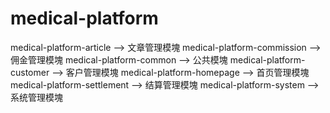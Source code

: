 # medical-platform

medical-platform-article --> 文章管理模塊
medical-platform-commission --> 佣金管理模塊
medical-platform-common --> 公共模塊
medical-platform-customer --> 客户管理模塊
medical-platform-homepage --> 首页管理模塊
medical-platform-settlement --> 结算管理模塊
medical-platform-system --> 系统管理模塊